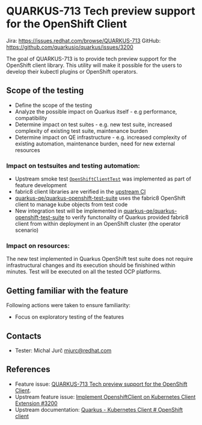 # QUARKUS-713 Tech preview support for the OpenShift Client

Jira: https://issues.redhat.com/browse/QUARKUS-713
GitHub: https://github.com/quarkusio/quarkus/issues/3200

The goal of QUARKUS-713 is to provide tech preview support for the OpenShift client library. This utility will make it 
possible for the users to develop their kubectl plugins or OpenShift operators.

## Scope of the testing

- Define the scope of the testing
- Analyze the possible impact on Quarkus itself - e.g performance, compatibility
- Determine impact on test suites - e.g. new test suite, increased complexity of existing test suite, maintenance burden
- Determine impact on QE infrastructure - e.g. increased complexity of existing automation, maintenance burden, need for new external resources

### Impact on testsuites and testing automation:
- Upstream smoke test [`OpenShiftClientTest`](https://github.com/quarkusio/quarkus/blob/master/integration-tests/openshift-client/src/test/java/io/quarkus/it/openshift/client/OpenShiftClientTest.java)
  was implemented as part of feature development
- fabric8 client libraries are verified in the [upstream CI](https://github.com/fabric8io/kubernetes-client/actions)
- [quarkus-qe/quarkus-openshift-test-suite](https://github.com/quarkus-qe/quarkus-openshift-test-suite) uses the fabric8 OpenShift client to manage kube objects from test code
- New integration test will be implemented in [quarkus-qe/quarkus-openshift-test-suite](https://github.com/quarkus-qe/quarkus-openshift-test-suite)
  to verify functonality of Quarkus provided fabric8 client from within deployment in an OpenShift cluster (the operator 
  scenario)

### Impact on resources:
The new test implemented in Quarkus OpenShift test suite does not require infrastructural changes and its execution 
should be finishined within minutes. Test will be executed on all the tested OCP platforms.

## Getting familiar with the feature
Following actions were taken to ensure familiarity:
- Focus on exploratory testing of the features

## Contacts
* Tester: Michal Jurč <mjurc@redhat.com>

## References
* Feature issue: [QUARKUS-713 Tech preview support for the OpenShift Client](https://issues.redhat.com/browse/QUARKUS-713).
* Upstream feature issue: [Implement OpenshiftClient on Kubernetes Client Extension #3200](https://github.com/quarkusio/quarkus/issues/3200)
* Upstream documentation: [Quarkus - Kubernetes Client # OpenShift client](https://quarkus.io/guides/kubernetes-client#openshift-client)
